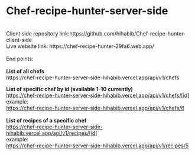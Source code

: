 # Chef-recipe-hunter-server-side

<br>
Client side repository link:https://github.com/hihabib/Chef-recipe-hunter-client-side<br>
Live website link: https://chef-recipe-hunter-29fa6.web.app/    
<br>
<br>
End points:
<br>
<br>
<strong>List of all chefs</strong><br>
https://chef-recipe-hunter-server-side-hihabib.vercel.app/api/v1/chefs
<br>

<strong>List of specific chef by id (available 1-10 currently)</strong><br>
https://chef-recipe-hunter-server-side-hihabib.vercel.app/api/v1/chefs/[id]
<br>
example:<br>
https://chef-recipe-hunter-server-side-hihabib.vercel.app/api/v1/chefs/6
<br>
<br>
<strong>List of recipes of a specific chef</strong><br>
https://chef-recipe-hunter-server-side-hihabib.vercel.app/api/v1/recipes/[id]<br>
example: <br>
https://chef-recipe-hunter-server-side-hihabib.vercel.app/api/v1/recipes/5
